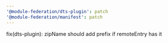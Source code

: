 ```yaml
---
'@module-federation/dts-plugin': patch
'@module-federation/manifest': patch
---
```


fix(dts-plugin): zipName should add prefix if remoteEntry has it
